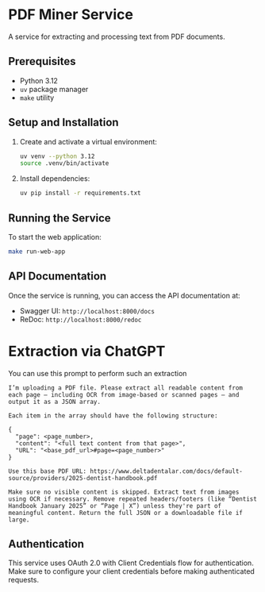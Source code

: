 # PDF Miner Service

A service for extracting and processing text from PDF documents.

## Prerequisites

- Python 3.12
- `uv` package manager
- `make` utility

## Setup and Installation

1. Create and activate a virtual environment:
   ```bash
   uv venv --python 3.12
   source .venv/bin/activate
   ```

2. Install dependencies:
   ```bash
   uv pip install -r requirements.txt
   ```

## Running the Service

To start the web application:

```bash
make run-web-app
```

## API Documentation

Once the service is running, you can access the API documentation at:
- Swagger UI: `http://localhost:8000/docs`
- ReDoc: `http://localhost:8000/redoc`


# Extraction via ChatGPT

You can use this prompt to perform such an extraction
```
I’m uploading a PDF file. Please extract all readable content from each page — including OCR from image-based or scanned pages — and output it as a JSON array.

Each item in the array should have the following structure:

{
  "page": <page_number>,
  "content": "<full text content from that page>",
  "URL": "<base_pdf_url>#page=<page_number>"
}

Use this base PDF URL: https://www.deltadentalar.com/docs/default-source/providers/2025-dentist-handbook.pdf

Make sure no visible content is skipped. Extract text from images using OCR if necessary. Remove repeated headers/footers (like “Dentist Handbook January 2025” or “Page | X”) unless they're part of meaningful content. Return the full JSON or a downloadable file if large.
```

## Authentication

This service uses OAuth 2.0 with Client Credentials flow for authentication. Make sure to configure your client credentials before making authenticated requests.
